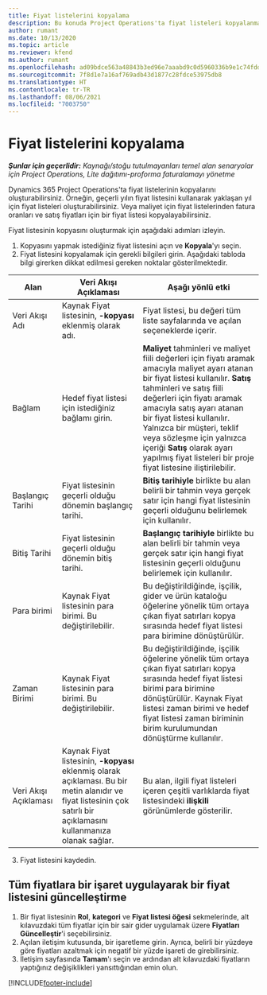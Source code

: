 ```yaml
---
title: Fiyat listelerini kopyalama
description: Bu konuda Project Operations'ta fiyat listeleri kopyalanması hakkında bilgi sağlanır.
author: rumant
ms.date: 10/13/2020
ms.topic: article
ms.reviewer: kfend
ms.author: rumant
ms.openlocfilehash: ad09bdce563a48843b3ed96e7aaabd9c0d5960336b9e1c74fddb9b61f760f4cd
ms.sourcegitcommit: 7f8d1e7a16af769adb43d1877c28fdce53975db8
ms.translationtype: HT
ms.contentlocale: tr-TR
ms.lasthandoff: 08/06/2021
ms.locfileid: "7003750"
---
```

# <a name="copy-price-lists"></a>Fiyat listelerini kopyalama

_**Şunlar için geçerlidir:** Kaynağı/stoğu tutulmayanları temel alan senaryolar için Project Operations, Lite dağıtımı-proforma faturalamayı yönetme_

Dynamics 365 Project Operations'ta fiyat listelerinin kopyalarını oluşturabilirsiniz. Örneğin, geçerli yılın fiyat listesini kullanarak yaklaşan yıl için fiyat listeleri oluşturabilirsiniz.  Veya maliyet için fiyat listelerinden fatura oranları ve satış fiyatları için bir fiyat listesi kopyalayabilirsiniz. 

Fiyat listesinin kopyasını oluşturmak için aşağıdaki adımları izleyin.

1. Kopyasını yapmak istediğiniz fiyat listesini açın ve **Kopyala**'yı seçin.
2. Fiyat listesini kopyalamak için gerekli bilgileri girin. Aşağıdaki tabloda bilgi girerken dikkat edilmesi gereken noktalar gösterilmektedir.

| Alan | Veri Akışı Açıklaması | Aşağı yönlü etki |
| --- | --- | --- |
| Veri Akışı Adı | Kaynak Fiyat listesinin, **-kopyası** eklenmiş olarak adı. | Fiyat listesi, bu değeri tüm liste sayfalarında ve açılan seçeneklerde içerir. |
| Bağlam | Hedef fiyat listesi için istediğiniz bağlamı girin. | **Maliyet** tahminleri ve maliyet fiili değerleri için fiyatı aramak amacıyla maliyet ayarı atanan bir fiyat listesi kullanılır. **Satış** tahminleri ve satış fiili değerleri için fiyatı aramak amacıyla satış ayarı atanan bir fiyat listesi kullanılır. Yalnızca bir müşteri, teklif veya sözleşme için yalnızca içeriği **Satış** olarak ayarı yapılmış fiyat listeleri bir proje fiyat listesine iliştirilebilir. |
| Başlangıç Tarihi | Fiyat listesinin geçerli olduğu dönemin başlangıç tarihi. | **Bitiş tarihiyle** birlikte bu alan belirli bir tahmin veya gerçek satır için hangi fiyat listesinin geçerli olduğunu belirlemek için kullanılır. |
| Bitiş Tarihi | Fiyat listesinin geçerli olduğu dönemin bitiş tarihi. | **Başlangıç tarihiyle** birlikte bu alan belirli bir tahmin veya gerçek satır için hangi fiyat listesinin geçerli olduğunu belirlemek için kullanılır. |
| Para birimi | Kaynak Fiyat listesinin para birimi. Bu değiştirilebilir. | Bu değiştirildiğinde, işçilik, gider ve ürün kataloğu öğelerine yönelik tüm ortaya çıkan fiyat satırları kopya sırasında hedef fiyat listesi para birimine dönüştürülür. |
| Zaman Birimi | Kaynak Fiyat listesinin para birimi. Bu değiştirilebilir. | Bu değiştirildiğinde, işçilik öğelerine yönelik tüm ortaya çıkan fiyat satırları kopya sırasında hedef fiyat listesi birimi para birimine dönüştürülür. Kaynak Fiyat listesi zaman birimi ve hedef fiyat listesi zaman biriminin birim kurulumundan dönüştürme kullanılır. |
| Veri Akışı Açıklaması | Kaynak Fiyat listesinin, **-kopyası** eklenmiş olarak açıklaması. Bu bir metin alanıdır ve fiyat listesinin çok satırlı bir açıklamasını kullanmanıza olanak sağlar. | Bu alan, ilgili fiyat listeleri içeren çeşitli varlıklarda fiyat listesindeki **ilişkili** görünümlerde gösterilir. |

3. Fiyat listesini kaydedin. 

## <a name="update-a-price-list-by-applying-a-mark-up-to-all-the-prices"></a>Tüm fiyatlara bir işaret uygulayarak bir fiyat listesini güncelleştirme

1. Bir fiyat listesinin **Rol**, **kategori** ve **Fiyat listesi öğesi** sekmelerinde, alt kılavuzdaki tüm fiyatlar için bir sair gider uygulamak üzere **Fiyatları Güncelleştir**'i seçebilirsiniz. 
2. Açılan iletişim kutusunda, bir işaretleme girin. Ayrıca, belirli bir yüzdeye göre fiyatları azaltmak için negatif bir yüzde işareti de girebilirsiniz. 
3. İletişim sayfasında **Tamam**'ı seçin ve ardından alt kılavuzdaki fiyatların yaptığınız değişiklikleri yansıttığından emin olun.


[!INCLUDE[footer-include](../includes/footer-banner.md)]